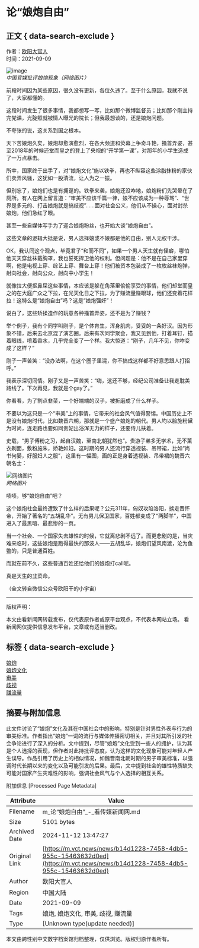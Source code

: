 # 论“娘炮自由”

## 正文 { data-search-exclude }


作者：[欧阳大官人](https://m.vct.news/news/author/ou-yang-da-guan-ren)  
时间：2021-09-09

![image](https://s3.vct.news/uploads/20210907050940/cede58f7334b9cb4c5b92a2f72341efde1fd3ebc7f64a40e427ba255129dda47.jpg)  
*中国官媒批评娘炮现象（网络图片）*

前段时间因为某些原因，很久没有更新，各位久违了。至于什么原因，我就不说了，大家都懂的。 

这段时间发生了很多事情，我都想写一写，比如那个微博监督员；比如那个刚主持完党课，光腚照就被情人曝光的院长；但我最想谈的，还是娘炮问题。 

不夸张的说，这关系到国之根本。

天下苦娘炮久矣，娘炮却愈演愈烈，在各大频道和荧幕上争奇斗艳，搔首弄姿，甚至2018年的时候还堂而皇之的登上了央视的“开学第一课”，对那年的小学生造成了一万点暴击。

所幸，国家终于出手了，对“娘炮文化”施以铁拳，再也不纵容这些涂脂抹粉的家伙们卖弄风骚，这犹如一股清流，让人为之一振。 

但别忘了，娘炮们也是有拥趸的。铁拳来袭，娘炮还没咋地，娘炮粉们先哭晕在了厕所。有人在网上留言道：“审美不应该千篇一律，娘不应该成为一种辱骂”、“世界是多元的、打击娘炮就是搞歧视”……面对社会公义，他们从不操心，面对封杀娘炮，他们急红了眼。

甚至一些自媒体写手为了迎合娘炮粉丝，也开始大谈“娘炮自由”。

这些文章的逻辑大抵是说，男人选择娘或不娘都是他的自由，别人无权干涉。

OK，我认同这个观点，毕竟君子“和而不同”，如果一个男人天生就有怪癖，哪怕他天天穿丝袜戴胸罩，我也誓死捍卫他的权利。但问题是：他不是在自己家里穿啊，他是电视上穿、综艺上穿、舞台上穿！他们被资本包装成了一枚枚丝袜炮弹，射向社会，射向公众，射向中小学生！ 

就像拉大便抠鼻屎这些事情，本应该是躲在角落里偷偷享受的事情，他们却堂而皇之的在大庭广众之下拉，在光天化日之下拉，为了赚流量赚眼球，他们还变着花样拉！这特么是“娘炮自由”吗？这是“娘炮强奸”！ 

说白了，这些矫揉造作的玩意各种搔首弄姿，还不是为了赚钱？

举个例子，我有个同学叫刚子，是个体育生，浑身肌肉，妥妥的一条好汉。因为形象不错，后来去北京混了演艺圈。后来有次同学聚会，我又见到他，打着耳钉，描着眼线，喷着香水，几乎完全变了一个样。我大惊道：“刚子，几年不见，你咋变成了这样？”

刚子一声苦笑：“没办法啊，在这个圈子里混，你不搞成这样都不好意思跟人打招呼。”

我表示深切同情。刚子又是一声苦笑：“嗨，这还不够，经纪公司准备让我走耽美路线了。下次再见，我就是个gay了。”

你看看，为了割点韭菜，一个好端端的汉子，被折磨成了什么样子。 

不要以为这只是一个“审美”上的事情，它带来的社会风气值得警惕。中国历史上不是没有娘炮时代，比如魏晋六朝，那就是一个盛产娘炮的朝代。男人均以脸施粉黛为时尚，连走路也要如同贵妃出浴浑无力的样子，还要侍儿扶着。

史载，“男子傅粉之习，起自汉魏，至南北朝犹然也”。贵游子弟多无学术，无不薰衣剃面，敷粉施朱，娇艳如妇。这时期的男人还流行穿透视装、吊带裙，比如“尚书何晏，好服妇人之服”，这里有一幅图，画的正是身着透视装、吊带裙的魏晋六朝名士：

![网络图片](https://vctnewsmedia.s3-ap-northeast-1.amazonaws.com/uploads/20210907050936/dc323bc0-1d6b-4ed9-911c-f0720343a2e4.png)  
*网络图片*

啧啧，够“娘炮自由”吧？

这个娘炮社会最终遭致了什么样的后果呢？公元311年，匈奴攻陷洛阳，掳走晋怀帝，开始了著名的“五胡乱华”。无有男儿保卫国家，百姓都变成了“两脚羊”，中国进入了最黑暗、最悲惨的一页。 

当一个社会、一个国家失去雄性的时候，它就离悲剧不远了。而更悲剧的是，当灾难来临时，这些娘炮是跑得最快的那波人——五胡乱华，娘炮们望风南渡，沦为鱼鳖的，只是普通百姓。

而就在前不久，这些普通百姓还给他们的娘炮打call呢。

真是天生的韭菜命。

（全文转自微信公众号欧阳干的小宇宙）

---

版权声明：

本文由看新闻网转载发布，仅代表原作者或原平台观点，不代表本网站立场。 看新闻网仅提供信息发布平台，文章或有适当删改。

## 标签 { data-search-exclude }

[娘炮](https://m.vct.news/keyword/niang-pao)  
[娘炮文化](https://m.vct.news/keyword/niang-pao-wen-hua)  
[审美](https://m.vct.news/keyword/shen-mei)  
[歧视](https://m.vct.news/keyword/qi-shi)  
[赚流量](https://m.vct.news/keyword/zhuan-liu-liang)  

## 摘要与附加信息

<!-- tcd_abstract -->
此文件讨论了“娘炮”文化及其在中国社会中的影响，特别是针对男性外表与行为的审美标准。作者指出“娘炮”一词的流行与媒体传播密切相关，并且对其所引发的社会争论进行了深入的分析。文中提到，尽管“娘炮”文化受到一些人的拥护，认为其是个人选择的表现，但作者对此持批评态度，认为这样的文化现象可能对年轻人产生误导。作品引用了历史上的相似情况，如魏晋南北朝时期的男子审美标准，以强调时代长期以来的变化以及可能引发的后果。最后，文中提到社会的雄性特质缺失可能对国家产生灾难性的影响，强调社会风气与个人选择的相互关系。
<!-- tcd_abstract_end -->

附加信息 [Processed Page Metadata]

| Attribute       | Value                                  |
|-----------------|----------------------------------------|
| Filename        | m_论“娘炮自由”_-_看传媒新闻网.md                             |
| Size            | 5101 bytes                           |
| Archived Date   | 2024-11-12 13:47:27                             |
| Original Link   | [https://m.vct.news/news/b14d1228-7458-4db5-955c-15463632d0ed](https://m.vct.news/news/b14d1228-7458-4db5-955c-15463632d0ed)                       |
| Author          | 欧阳大官人                               |
| Region          | 中国大陆                               |
| Date            | 2021-09-09                                 |
| Tags            | 娘炮, 娘炮文化, 审美, 歧视, 赚流量                                 |
| Type            | [Unknown type(update needed)]                                 |
<!-- tcd_table_end -->

本文由跨性别中文数字档案馆归档整理，仅供浏览。版权归原作者所有。

